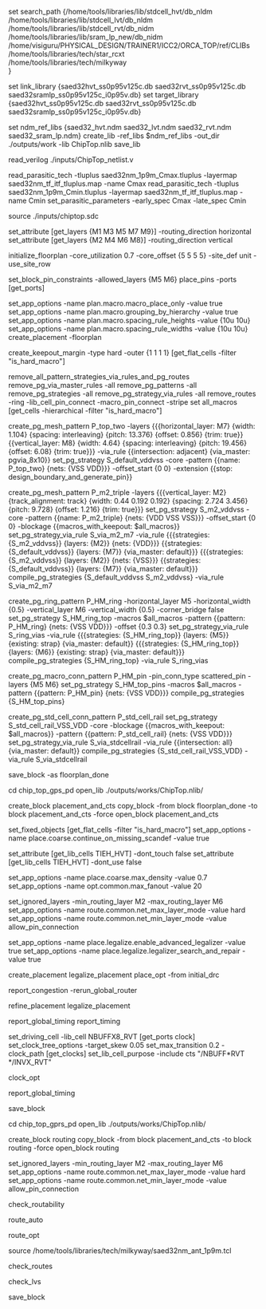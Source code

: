 set search_path {/home/tools/libraries/lib/stdcell_hvt/db_nldm\
/home/tools/libraries/lib/stdcell_lvt/db_nldm\
/home/tools/libraries/lib/stdcell_rvt/db_nidm\
/home/tools/libraries/lib/sram_lp_new/db_nidm\
/home/visiguru/PHYSICAL_DESIGN/TRAINER1/ICC2/ORCA_TOP/ref/CLIBs\
/home/tools/libraries/tech/star_rcxt\
/home/tools/libraries/tech/milkyway\
}

set link_library {saed32hvt_ss0p95v125c.db saed32rvt_ss0p95v125c.db saed32sramlp_ss0p95v125c_i0p95v.db}
set target_library {saed32hvt_ss0p95v125c.db saed32rvt_ss0p95v125c.db saed32sramlp_ss0p95v125c_i0p95v.db}

set ndm_ref_libs {saed32_hvt.ndm saed32_lvt.ndm saed32_rvt.ndm saed32_sram_lp.ndm}
create_lib -ref_libs $ndm_ref_libs -out_dir ./outputs/work -lib ChipTop.nlib
save_lib

read_verilog ./inputs/ChipTop_netlist.v

read_parasitic_tech -tluplus saed32nm_1p9m_Cmax.tluplus -layermap saed32nm_tf_itf_tluplus.map -name Cmax
read_parasitic_tech -tluplus saed32nm_1p9m_Cmin.tluplus -layermap saed32nm_tf_itf_tluplus.map -name Cmin
set_parasitic_parameters -early_spec Cmax -late_spec Cmin

source ./inputs/chiptop.sdc

set_attribute [get_layers {M1 M3 M5 M7 M9}] -routing_direction horizontal
set_attribute [get_layers {M2 M4 M6 M8}] -routing_direction vertical

initialize_floorplan -core_utilization 0.7 -core_offset {5 5 5 5} -site_def unit -use_site_row

set_block_pin_constraints -allowed_layers {M5 M6}
place_pins -ports [get_ports]

set_app_options -name plan.macro.macro_place_only -value true
set_app_options -name plan.macro.grouping_by_hierarchy -value true
set_app_options -name plan.macro.spacing_rule_heights -value {10u 10u}
set_app_options -name plan.macro.spacing_rule_widths -value {10u 10u}
create_placement -floorplan

create_keepout_margin -type hard -outer {1 1 1 1} [get_flat_cells -filter "is_hard_macro"]

remove_all_pattern_strategies_via_rules_and_pg_routes
remove_pg_via_master_rules -all
remove_pg_patterns -all
remove_pg_strategies -all
remove_pg_strategy_via_rules -all
remove_routes -ring -lib_cell_pin_connect -macro_pin_connect -stripe
set all_macros [get_cells -hierarchical -filter "is_hard_macro"]

create_pg_mesh_pattern P_top_two -layers {{{horizontal_layer: M7} {width: 1.104} {spacing: interleaving} {pitch: 13.376} {offset: 0.856} {trim: true}} {{vertical_layer: M8} {width: 4.64} {spacing: interleaving} {pitch: 19.456} {offset: 6.08} {trim: true}}} -via_rule {{intersection: adjacent} {via_master: pgvia_8x10}}
set_pg_strategy S_default_vddvss -core -pattern {{name: P_top_two} {nets: {VSS VDD}}} -offset_start {0 0} -extension {{stop: design_boundary_and_generate_pin}}

create_pg_mesh_pattern P_m2_triple -layers {{{vertical_layer: M2} {track_alignment: track} {width: 0.44 0.192 0.192} {spacing: 2.724 3.456} {pitch: 9.728} {offset: 1.216} {trim: true}}}
set_pg_strategy S_m2_vddvss -core -pattern {{name: P_m2_triple} {nets: {VDD VSS VSS}}} -offset_start {0 0} -blockage {{macros_with_keepout: $all_macros}}
set_pg_strategy_via_rule S_via_m2_m7 -via_rule {{{strategies: {S_m2_vddvss}} {layers: {M2}} {nets: {VDD}}} {{strategies: {S_default_vddvss}} {layers: {M7}} {via_master: default}}} {{{strategies: {S_m2_vddvss}} {layers: {M2}} {nets: {VSS}}} {{strategies: {S_default_vddvss}} {layers: {M7}} {via_master: default}}}
compile_pg_strategies {S_default_vddvss S_m2_vddvss} -via_rule S_via_m2_m7

create_pg_ring_pattern P_HM_ring -horizontal_layer M5 -horizontal_width {0.5} -vertical_layer M6 -vertical_width {0.5} -corner_bridge false
set_pg_strategy S_HM_ring_top -macros $all_macros -pattern {{pattern: P_HM_ring} {nets: {VSS VDD}}} -offset {0.3 0.3}
set_pg_strategy_via_rule S_ring_vias -via_rule {{{strategies: {S_HM_ring_top}} {layers: {M5}} {existing: strap} {via_master: default}} {{{strategies: {S_HM_ring_top}} {layers: {M6}} {existing: strap} {via_master: default}}}
compile_pg_strategies {S_HM_ring_top} -via_rule S_ring_vias

create_pg_macro_conn_pattern P_HM_pin -pin_conn_type scattered_pin -layers {M5 M6}
set_pg_strategy S_HM_top_pins -macros $all_macros -pattern {{pattern: P_HM_pin} {nets: {VSS VDD}}}
compile_pg_strategies {S_HM_top_pins}

create_pg_std_cell_conn_pattern P_std_cell_rail
set_pg_strategy S_std_cell_rail_VSS_VDD -core -blockage {{macros_with_keepout: $all_macros}} -pattern {{pattern: P_std_cell_rail} {nets: {VSS VDD}}}
set_pg_strategy_via_rule S_via_stdcellrail -via_rule {{intersection: all} {via_master: default}}
compile_pg_strategies {S_std_cell_rail_VSS_VDD} -via_rule S_via_stdcellrail

save_block -as floorplan_done

cd chip_top_gps_pd
open_lib ./outputs/works/ChipTop.nlib/

create_block placement_and_cts
copy_block -from block floorplan_done -to block placement_and_cts -force
open_block placement_and_cts

set_fixed_objects [get_flat_cells -filter "is_hard_macro"]
set_app_options -name place.coarse.continue_on_missing_scandef -value true

set_attribute [get_lib_cells TIEH_HVT] -dont_touch false
set_attribute [get_lib_cells TIEH_HVT] -dont_use false

set_app_options -name place.coarse.max_density -value 0.7
set_app_options -name opt.common.max_fanout -value 20

set_ignored_layers -min_routing_layer M2 -max_routing_layer M6
set_app_options -name route.common.net_max_layer_mode -value hard
set_app_options -name route.common.net_min_layer_mode -value allow_pin_connection

set_app_options -name place.legalize.enable_advanced_legalizer -value true
set_app_options -name place.legalize.legalizer_search_and_repair -value true

create_placement
legalize_placement
place_opt -from initial_drc

report_congestion -rerun_global_router

refine_placement
legalize_placement

report_global_timing
report_timing

set_driving_cell -lib_cell NBUFFX8_RVT [get_ports clock]
set_clock_tree_options -target_skew 0.05
set_max_transition 0.2 -clock_path [get_clocks]
set_lib_cell_purpose -include cts "/NBUFF*RVT */INVX_RVT"

clock_opt

report_global_timing

save_block

cd chip_top_gprs_pd
open_lib ./outputs/works/ChipTop.nlib/

create_block routing
copy_block -from block placement_and_cts -to block routing -force
open_block routing

set_ignored_layers -min_routing_layer M2 -max_routing_layer M6
set_app_options -name route.common.net_max_layer_mode -value hard
set_app_options -name route.common.net_min_layer_mode -value allow_pin_connection

check_routability

route_auto

route_opt

source /home/tools/libraries/tech/milkyway/saed32nm_ant_1p9m.tcl

check_routes

check_lvs

save_block


